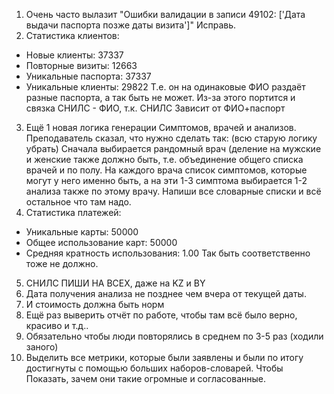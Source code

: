1. Очень часто вылазит "Ошибки валидации в записи 49102: ['Дата выдачи паспорта позже даты визита']"
Исправь.
2. Статистика клиентов:
- Новые клиенты: 37337
- Повторные визиты: 12663
- Уникальные паспорта: 37337
- Уникальные клиенты: 29822
Т.е. он на одинаковые ФИО раздаёт разные паспорта, а так быть не может. Из-за этого портится и связка СНИЛС - ФИО, т.к. СНИЛС Зависит от ФИО+паспорт
3. Ещё 1 новая логика генерации Симптомов, врачей и анализов. Преподаватель сказал, что нужно сделать так: (всю старую логику убрать)
Сначала выбирается рандомный врач (деление на мужские и женские также должно быть, т.е. объединение общего списка врачей и по полу. На каждого врача список симптомов, которые могут у него именно быть, а на эти 1-3 симптома выбирается 1-2 анализа также по этому врачу. 
Напиши все словарные списки и всё остальное что там надо.
4. Статистика платежей:
- Уникальные карты: 50000
- Общее использование карт: 50000
- Средняя кратность использования: 1.00
Так быть соответственно тоже не должно.
5. СНИЛС ПИШИ НА ВСЕХ, даже на KZ и BY
6. Дата получения анализа не позднее чем вчера от текущей даты.
7. И стоимость должна быть норм
8. Ещё раз выверить отчёт по работе, чтобы там всё было верно, красиво и т.д..
9. Обязательно чтобы люди повторялись в среднем по 3-5 раз (ходили заного)
10. Выделить все метрики, которые были заявлены и были по итогу достигнуты с помощью больших наборов-словарей. Чтобы Показать, зачем они такие огромные и согласованные.